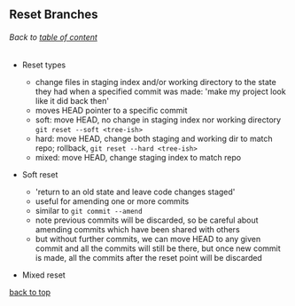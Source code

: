 ## Reset Branches
###### Back to [table of content](https://github.com/ShumzZ/LearningNotes/blob/master/Git/GitEssentialTraining-LinkedIn.MD#table-of-contents)

- Reset types
  - change files in staging index and/or working directory to the state they had when a specified commit was made: 'make my project look like it did back then'
  - moves HEAD pointer to a specific commit
  - soft: move HEAD, no change in staging index nor working directory `git reset --soft <tree-ish>`
  - hard: move HEAD, change both staging and working dir to match repo; rollback, `git reset --hard <tree-ish>`
  - mixed: move HEAD, change staging index to match repo

- Soft reset
  - 'return to an old state and leave code changes staged'
  - useful for amending one or more commits
  - similar to `git commit --amend`
  - note previous commits will be discarded, so be careful about amending commits which have been shared with others
  - but without further commits, we can move HEAD to any given commit and all the commits will still be there, but once new commit is made, all the commits after the reset point will be discarded

- Mixed reset 

[back to top](#Reset-Branches)
